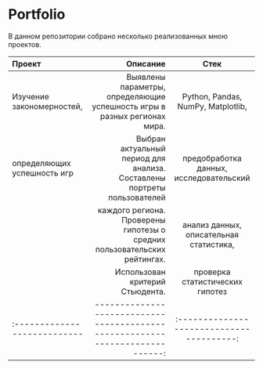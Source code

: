 # Portfolio
В данном репозитории собрано несколько реализованных мною проектов.

|         Проект              |                                    Описание                                   |                   Стек                  |
| :---------------------------| ----------------------------------------------------------------------------: |:---------------------------------------:|
| Изучение закономерностей,   | Выявлены параметры, определяющие успешность игры в разных регионах мира.      | Python, Pandas, NumPy, Matplotlib,      |
| определяющих успешность игр | Выбран актуальный период для анализа. Составлены портреты пользователей       | предобработка данных, исследовательский |
|                             | каждого региона. Проверены гипотезы о средних пользовательских рейтингах.     | анализ данных, описательная статистика, |
|                             | Использован критерий Стьюдента.                                               | проверка статистических гипотез         |
| :---------------------------| ----------------------------------------------------------------------------: |:---------------------------------------:|
